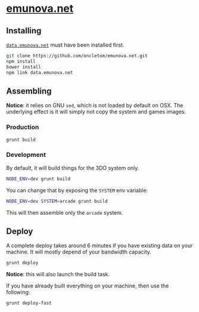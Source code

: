 # [emunova.net](http://emunova.net)

## Installing

[`data.emunova.net`](https://github.com/oncletom/data.emunova.net) must have been installed first.

```bash
git clone https://github.com/oncletom/emunova.net.git
npm install
bower install
npm link data.emunova.net
```

## Assembling

**Notice**: it relies on GNU `sed`, which is not loaded by default on OSX.
The underlying effect is it will simply not copy the system and games images.

### Production

```bash
grunt build
```

### Development

By default, it will build things for the 3DO system only.

```bash
NODE_ENV=dev grunt build
```

You can change that by exposing the `SYSTEM` env variable:

```bash
NODE_ENV=dev SYSTEM=arcade grunt build
```

This will then assemble only the `arcade` system.

## Deploy

A complete deploy takes around 6 minutes if you have existing data on your machine.
It will mostly depend of your bandwidth capacity.

```bash
grunt deploy
```

**Notice**: this will also launch the build task.

If you have already built everything on your machine, then use the following:

```bash
grunt deploy-fast
```